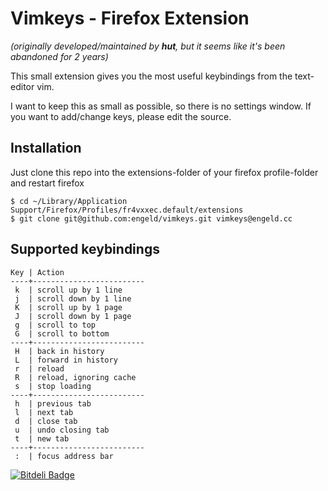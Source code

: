 Vimkeys - Firefox Extension
===========================
*(originally developed/maintained by __hut__, but it seems like it's been abandoned for 2 years)*

This small extension gives you the most useful
keybindings from the text-editor vim.

I want to keep this as small as possible, so there is no
settings window. If you want to add/change keys, please
edit the source.

Installation
------------
Just clone this repo into the extensions-folder of your firefox profile-folder and restart firefox
```shell
$ cd ~/Library/Application Support/Firefox/Profiles/fr4vxxec.default/extensions
$ git clone git@github.com:engeld/vimkeys.git vimkeys@engeld.cc
```

Supported keybindings
---------------------
```
Key | Action
----+-------------------------
 k  | scroll up by 1 line
 j  | scroll down by 1 line
 K  | scroll up by 1 page
 J  | scroll down by 1 page
 g  | scroll to top
 G  | scroll to bottom
----+-------------------------
 H  | back in history
 L  | forward in history
 r  | reload
 R  | reload, ignoring cache
 s  | stop loading
----+-------------------------
 h  | previous tab
 l  | next tab
 d  | close tab
 u  | undo closing tab
 t  | new tab
----+-------------------------
 :  | focus address bar
```



[![Bitdeli Badge](https://d2weczhvl823v0.cloudfront.net/engeld/vimkeys/trend.png)](https://bitdeli.com/free "Bitdeli Badge")

